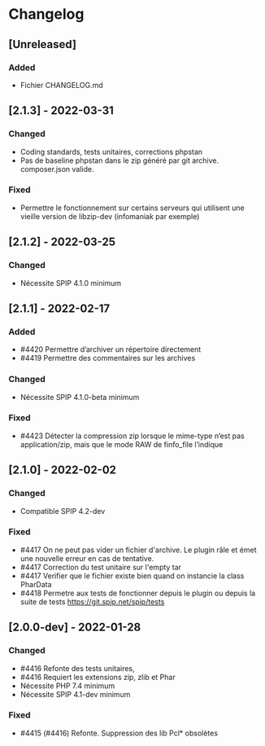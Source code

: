 # Changelog

## [Unreleased]

### Added

- Fichier CHANGELOG.md


## [2.1.3] - 2022-03-31

### Changed

- Coding standards, tests unitaires, corrections phpstan
- Pas de baseline phpstan dans le zip généré par git archive. composer.json valide.

### Fixed

- Permettre le fonctionnement sur certains serveurs qui utilisent une vieille version de libzip-dev (infomaniak par exemple)


## [2.1.2] - 2022-03-25

### Changed

- Nécessite SPIP 4.1.0 minimum


## [2.1.1] - 2022-02-17

### Added

- #4420 Permettre d’archiver un répertoire directement
- #4419 Permettre des commentaires sur les archives

### Changed

- Nécessite SPIP 4.1.0-beta minimum

### Fixed

- #4423 Détecter la compression zip lorsque le mime-type n’est pas application/zip, mais que le mode RAW de finfo_file l’indique


## [2.1.0] - 2022-02-02

### Changed

- Compatible SPIP 4.2-dev

### Fixed

- #4417 On ne peut pas vider un fichier d'archive. Le plugin râle et émet une nouvelle erreur en cas de tentative.
- #4417 Correction du test unitaire sur l'empty tar
- #4417 Verifier que le fichier existe bien quand on instancie la class PharData
- #4418 Permetre aux tests de fonctionner depuis le plugin ou depuis la suite de tests https://git.spip.net/spip/tests


## [2.0.0-dev] - 2022-01-28

### Changed

- #4416 Refonte des tests unitaires,
- #4416 Requiert les extensions zip, zlib et Phar
- Nécessite PHP 7.4 minimum
- Nécessite SPIP 4.1-dev minimum

### Fixed

- #4415 (#4416) Refonte. Suppression des lib Pcl* obsolètes
